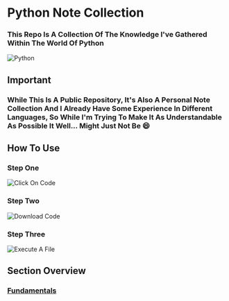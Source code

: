# Python Note Collection

### This Repo Is A Collection Of The Knowledge I've Gathered Within The World Of Python

![Python](https://img.shields.io/badge/-Python-d9c10f)

## Important

### While This Is A Public Repository, It's Also A Personal Note Collection And I Already Have Some Experience In Different Languages, So While I'm Trying To Make It As Understandable As Possible It Well... Might Just Not Be 😄

## How To Use

### Step One

![Click On Code](https://user-images.githubusercontent.com/118444485/216960044-7fe7ca35-d48b-4179-8bff-5f1d3d4cad01.png)

### Step Two

![Download Code](https://user-images.githubusercontent.com/118444485/216959964-5f257c99-88e7-4510-a685-376cef805a74.png)

### Step Three

![Execute A File](https://user-images.githubusercontent.com/118444485/226697743-1658c0e8-6d06-476c-94e3-e6d303b98988.png)

## Section Overview

### [Fundamentals](Python/Fundamentals)
